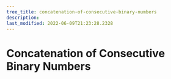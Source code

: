 ```yaml
---
tree_title: concatenation-of-consecutive-binary-numbers
description: 
last_modified: 2022-06-09T21:23:28.2328
---
```


# Concatenation of Consecutive Binary Numbers
